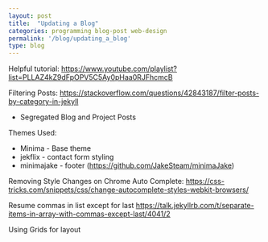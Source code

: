```yaml
---
layout: post
title:  "Updating a Blog"
categories: programming blog-post web-design
permalink: '/blog/updating_a_blog'
type: blog
---
```


Helpful tutorial: https://www.youtube.com/playlist?list=PLLAZ4kZ9dFpOPV5C5Ay0pHaa0RJFhcmcB

Filtering Posts: https://stackoverflow.com/questions/42843187/filter-posts-by-category-in-jekyll
* Segregated Blog and Project Posts

Themes Used: 
* Minima - Base theme
* jekflix - contact form styling
* minimajake - footer (https://github.com/JakeSteam/minimaJake)

Removing Style Changes on Chrome Auto Complete: https://css-tricks.com/snippets/css/change-autocomplete-styles-webkit-browsers/

Resume commas in list except for last
https://talk.jekyllrb.com/t/separate-items-in-array-with-commas-except-last/4041/2

Using Grids for layout